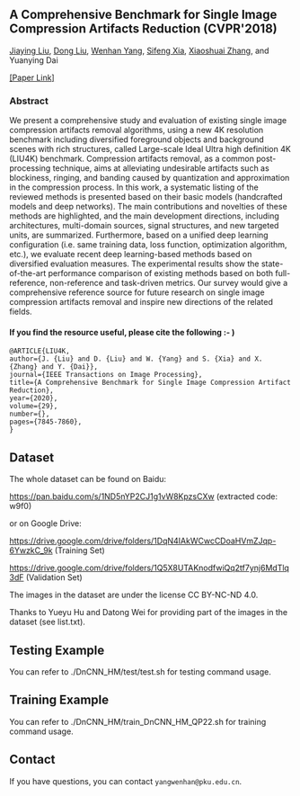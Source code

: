 ## A Comprehensive Benchmark for Single Image Compression Artifacts Reduction (CVPR'2018)

[Jiaying Liu](http://39.96.165.147/people/liujiaying.html), 
[Dong Liu](http://staff.ustc.edu.cn/~dongeliu/), 
[Wenhan Yang](https://flyywh.github.io/), 
[Sifeng Xia](http://39.96.165.147/people/xsf.html),
[Xiaoshuai Zhang](https://i.buriedjet.com/),
and Yuanying Dai

[[Paper Link]](https://arxiv.org/abs/1909.03647)

### Abstract

We present a comprehensive study and evaluation of existing single image compression artifacts removal algorithms, using a new 4K resolution benchmark including diversified foreground objects and background scenes with rich structures, called Large-scale Ideal Ultra high definition 4K (LIU4K) benchmark. Compression artifacts removal, as a common post-processing technique, aims at alleviating undesirable artifacts such as blockiness, ringing, and banding caused by quantization and approximation in the compression process. In this work, a systematic listing of the reviewed methods is presented based on their basic models (handcrafted models and deep networks). The main contributions and novelties of these methods are highlighted, and the main development directions, including architectures, multi-domain sources, signal structures, and new targeted units, are summarized. Furthermore, based on a unified deep learning configuration (i.e. same training data, loss function, optimization algorithm, etc.), we evaluate recent deep learning-based methods based on diversified evaluation measures. The experimental results show the state-of-the-art performance comparison of existing methods based on both full-reference, non-reference and task-driven metrics. Our survey would give a comprehensive reference source for future research on single image compression artifacts removal and inspire new directions of the related fields.

#### If you find the resource useful, please cite the following :- )

```
@ARTICLE{LIU4K,
author={J. {Liu} and D. {Liu} and W. {Yang} and S. {Xia} and X. {Zhang} and Y. {Dai}},
journal={IEEE Transactions on Image Processing}, 
title={A Comprehensive Benchmark for Single Image Compression Artifact Reduction}, 
year={2020},
volume={29},
number={},
pages={7845-7860},
}
```

## Dataset

The whole dataset can be found on Baidu:

https://pan.baidu.com/s/1ND5nYP2CJ1g1vW8KpzsCXw (extracted code: w9f0)

or on Google Drive:

https://drive.google.com/drive/folders/1DqN4IAkWCwcCDoaHVmZJqp-6YwzkC_9k (Training Set)

https://drive.google.com/drive/folders/1Q5X8UTAKnodfwiQq2tf7ynj6MdTlq3dF (Validation Set)

The images in the dataset are under the license CC BY-NC-ND 4.0. 

Thanks to Yueyu Hu and Datong Wei for providing part of the images in the dataset (see list.txt).

## Testing Example
You can refer to ./DnCNN_HM/test/test.sh for testing command usage.

## Training Example
You can refer to ./DnCNN_HM/train_DnCNN_HM_QP22.sh for training command usage.

## Contact

If you have questions, you can contact `yangwenhan@pku.edu.cn`.


